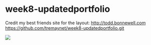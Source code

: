 # week8-updatedportfolio
Credit my best friends site for the layout: http://todd.bonnewell.com 
https://github.com/tremaynet/week8-updatedportfolio.git


![](assets/imgages/updated_portfolio.gif)